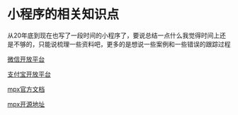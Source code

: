 # 小程序的相关知识点

从20年底到现在也写了一段时间的小程序了，要说总结一点什么我觉得时间上还是不够的，只能说梳理一些资料吧，更多的是想说一些案例和一些错误的跟踪过程

[微信开放平台](https://developers.weixin.qq.com/miniprogram/dev/framework/)

[支付宝开放平台](https://opendocs.alipay.com/mini/01bu16)

[mpx官方文档](https://didi.github.io/mpx/)

[mpx开源地址](https://github.com/didi/mpx)
